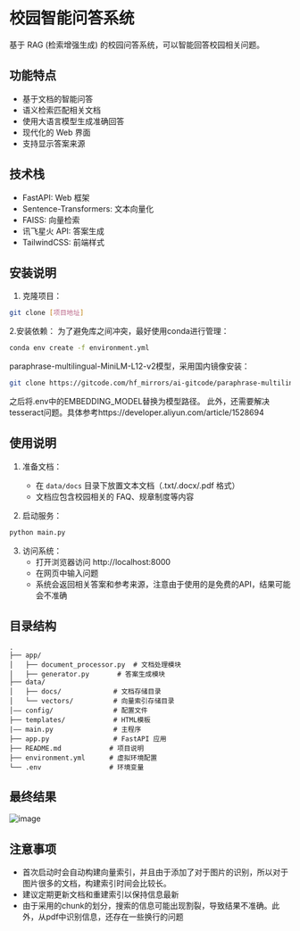 # 校园智能问答系统

基于 RAG (检索增强生成) 的校园问答系统，可以智能回答校园相关问题。

## 功能特点

- 基于文档的智能问答
- 语义检索匹配相关文档
- 使用大语言模型生成准确回答
- 现代化的 Web 界面
- 支持显示答案来源

## 技术栈

- FastAPI: Web 框架
- Sentence-Transformers: 文本向量化
- FAISS: 向量检索
- 讯飞星火 API: 答案生成
- TailwindCSS: 前端样式

## 安装说明

1. 克隆项目：
```bash
git clone [项目地址]
```

2.安装依赖：
为了避免库之间冲突，最好使用conda进行管理：
```bash
conda env create -f environment.yml
```
paraphrase-multilingual-MiniLM-L12-v2模型，采用国内镜像安装：
```bash
git clone https://gitcode.com/hf_mirrors/ai-gitcode/paraphrase-multilingual-MiniLM-L12-v2
```
之后将.env中的EMBEDDING_MODEL替换为模型路径。
此外，还需要解决tesseract问题。具体参考https://developer.aliyun.com/article/1528694

## 使用说明

1. 准备文档：
   - 在 `data/docs` 目录下放置文本文档（.txt/.docx/.pdf 格式）
   - 文档应包含校园相关的 FAQ、规章制度等内容

2. 启动服务：
```bash
python main.py
```

3. 访问系统：
   - 打开浏览器访问 http://localhost:8000
   - 在网页中输入问题
   - 系统会返回相关答案和参考来源，注意由于使用的是免费的API，结果可能会不准确

## 目录结构

```
.
├── app/
│   ├── document_processor.py  # 文档处理模块
│   ├── generator.py       # 答案生成模块
├── data/
│   ├── docs/             # 文档存储目录
│   └── vectors/          # 向量索引存储目录
│—— config/               # 配置文件
├── templates/            # HTML模板
|—— main.py               # 主程序
├── app.py                # FastAPI 应用
├── README.md            # 项目说明
├── environment.yml      # 虚拟环境配置
└── .env                 # 环境变量
```
## 最终结果
![image](https://github.com/user-attachments/assets/c9444f6e-cc9d-41a9-8eb8-11370608ebaa)


## 注意事项
- 首次启动时会自动构建向量索引，并且由于添加了对于图片的识别，所以对于图片很多的文档，构建索引时间会比较长。
- 建议定期更新文档和重建索引以保持信息最新
- 由于采用的chunk的划分，搜索的信息可能出现割裂，导致结果不准确。此外，从pdf中识别信息，还存在一些换行的问题



